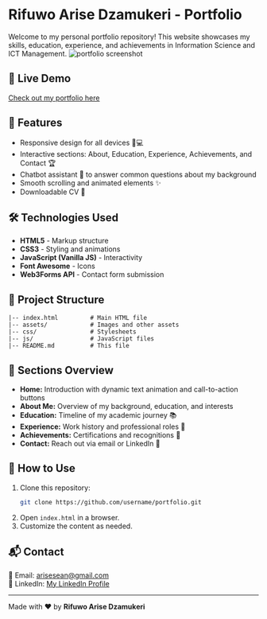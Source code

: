 # Rifuwo Arise Dzamukeri - Portfolio

Welcome to my personal portfolio repository! This website showcases my skills, education, experience, and achievements in Information Science and ICT Management.
![portfolio screenshot](assets/screenshot(7).png)

## 🚀 Live Demo
[Check out my portfolio here](https://rifuwo481.github.io/portfolio/)

## 📌 Features
- Responsive design for all devices 📱💻
- Interactive sections: About, Education, Experience, Achievements, and Contact 🏆
- Chatbot assistant 🤖 to answer common questions about my background
- Smooth scrolling and animated elements ✨
- Downloadable CV 📄

## 🛠️ Technologies Used
- **HTML5** - Markup structure
- **CSS3** - Styling and animations
- **JavaScript (Vanilla JS)** - Interactivity
- **Font Awesome** - Icons
- **Web3Forms API** - Contact form submission

## 📂 Project Structure
```
|-- index.html         # Main HTML file
|-- assets/            # Images and other assets
|-- css/               # Stylesheets
|-- js/                # JavaScript files
|-- README.md          # This file
```

## 📖 Sections Overview
- **Home:** Introduction with dynamic text animation and call-to-action buttons
- **About Me:** Overview of my background, education, and interests
- **Education:** Timeline of my academic journey 📚
- **Experience:** Work history and professional roles 💼
- **Achievements:** Certifications and recognitions 🏅
- **Contact:** Reach out via email or LinkedIn 📩

## 🎯 How to Use
1. Clone this repository:
   ```sh
   git clone https://github.com/username/portfolio.git
   ```
2. Open `index.html` in a browser.
3. Customize the content as needed.

## 📬 Contact
📧 Email: [arisesean@gmail.com](mailto:arisesean@gmail.com)  
🔗 LinkedIn: [My LinkedIn Profile](https://www.linkedin.com/in/rifuwo-arise-8149a3345/)  

---
Made with ❤️ by **Rifuwo Arise Dzamukeri**

